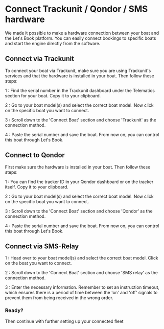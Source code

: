 # Connect Trackunit / Qondor / SMS hardware

We made it possible to make a hardware connection between your boat and the Let's Book platform. You can easily connect bookings to specific boats and start the engine directly from the software.

## Connect via Trackunit

To connect your boat via Trackunit, make sure you are using Trackunit's services and that the hardware is installed in your boat. Then follow these steps:

1
: Find the serial number in the Trackunit dashboard under the Telematics section for your boat. Copy it to your clipboard.

2
: Go to your boat model(s) and select the correct boat model. Now click on the specific boat you want to connect.

3
: Scroll down to the 'Connect Boat' section and choose 'Trackunit' as the connection method.

4
: Paste the serial number and save the boat. From now on, you can control this boat through Let's Book.

## Connect to Qondor

First make sure the hardware is installed in your boat. Then follow these steps:

1
: You can find the tracker ID in your Qondor dashboard or on the tracker itself. Copy it to your clipboard.

2
: Go to your boat model(s) and select the correct boat model. Now click on the specific boat you want to connect.

3
: Scroll down to the 'Connect Boat' section and choose 'Qondor' as the connection method.

4
: Paste the serial number and save the boat. From now on, you can control this boat through Let's Book.

## Connect via SMS-Relay

1
: Head over to your boat model(s) and select the correct boat model. Click on the boat you want to connect.

2
: Scroll down to the 'Connect Boat' section and choose 'SMS relay' as the connection method.

3
: Enter the necessary information. Remember to set an instruction timeout, which ensures there is a period of time between the 'on' and 'off' signals to prevent them from being received in the wrong order.

### **Ready?**

Then continue with further setting up your connected fleet
